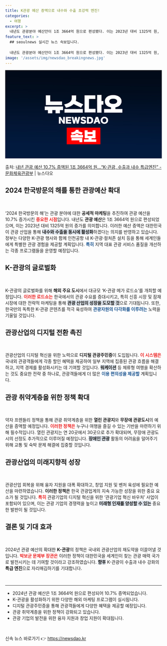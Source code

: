 ```yaml
---
title: K관광 예산 증액으로 내수와 수출 초강력 엔진!
categories:
  - 여행
excerpt: >
  내년도 관광분야 예산안이 1조 3664억 원으로 편성됐다. 이는 2023년 대비 1325억 원, 10.7% …
feature_text: >
  ## seoulnews 실시간 뉴스 속보입니다.

  내년도 관광분야 예산안이 1조 3664억 원으로 편성됐다. 이는 2023년 대비 1325억 원, 10.7% …
image: '/assets/img/newsdao_breakingnews.jpg'
---
```


![뉴스다오 속보](/assets/img/newsdao_breakingnews.jpg)

<p>출처: <a href="https://newsdao.kr/1817" rel="dofollow">내년 관광 예산 10.7% 증액된 1조 3664억 원…“K-관광, 수출과 내수 특급엔진” - 문화체육관광부</a> | 뉴스다오</p>

<h2 data-ke-size="size26">2024 한국방문의 해를 통한 관광예산 확대</h2>
<p data-ke-size="size16">&nbsp;</p>
‘2024 한국방문의 해’는 관광 분야에 대한 <b>공세적 마케팅</b>을 추진하여 관광 예산을 10.7% 증가시킨 <b><span style="color: #ee2323;">중요한 시점</span></b>입니다. 내년도 <b>관광 예산</b>은 1조 3664억 원으로 편성되었으며, 이는 2023년 대비 1325억 원의 증가를 의미합니다. 이러한 예산 증액은 대한민국이 관광 산업을 통해 <b><span style="background-color: #21538527;">내수와 수출을 동시에 활성화</span></b>하겠다는 의지를 반영하고 있습니다. 정부는 다양한 K-관광 행사와 함께 인천공항 내 K-관광·컬처존 설치 등을 통해 세계인들에게 특별한 관광 경험을 제공할 계획입니다. <b><span style="color: #1a5490;">특히</span></b> 지역 대표 관광 서비스 품질을 개선하는 각종 프로그램들을 운영할 예정입니다. 

<h2 data-ke-size="size26">K-관광의 글로벌화</h2>
<p data-ke-size="size16">&nbsp;</p>
K-관광의 글로벌화를 위해 <b>해외 주요 도시</b>에서 대규모 ‘K-관광 메가 로드쇼’를 개최할 예정입니다. <b><span style="color: #ee2323;">이러한 로드쇼는</span></b> 한국에서의 관광 수요를 증대시키고, 특히 신흥 시장 및 잠재 시장에 대한 전략적 마케팅을 통해 <b><span style="background-color: #21538527;">관광 산업의 성장을 도모할 것</span></b>으로 기대됩니다. 또한, 한국만의 독특한 K-관광 콘텐츠를 적극 육성하여 <b><span style="color: #1a5490;">관광자원의 다각화를 이루려는</span></b> 노력을 기울일 것입니다.

<h2 data-ke-size="size26">관광산업의 디지털 전환 촉진</h2>
<p data-ke-size="size16">&nbsp;</p>
관광산업의 디지털 혁신을 위한 노력으로 <b>디지털 관광주민증</b>이 도입됩니다. <b><span style="color: #ee2323;">이 시스템은</span></b> 국내외 관광객들에게 각종 할인 혜택을 제공하여 일부 지역에 집중된 관광 흐름을 해결하고, 지역 경제를 활성화시키는 데 기여할 것입니다. <b><span style="background-color: #21538527;">워케이션</span></b> 등 체류형 여행을 확산하는 것도 중요한 전략 중 하나로, 관광객들에게 더 많은 <b><span style="color: #1a5490;">이용 편의성을 제공할</span></b> 계획입니다. 

<h2 data-ke-size="size26">관광 취약계층을 위한 정책 확대</h2>
<p data-ke-size="size16">&nbsp;</p>
약자 프렌들리 정책을 통해 관광 취약계층을 위한 <b>열린 관광지</b>와 <b>무장애 관광도시</b>의 예산을 증액할 예정입니다. <b><span style="color: #ee2323;">이러한 정책은</span></b> 누구나 여행을 즐길 수 있는 기반을 마련하기 위해 필수적입니다. 열린 관광지는 연 20곳에서 30곳으로 추가 확대되며, 무장애 관광도시의 선정도 추가적으로 이루어질 예정입니다. <b><span style="background-color: #21538527;">장애인 관광</span></b> 활동의 어려움을 덜어주기 위해 교통 및 숙박 문제 해결에 집중할 것입니다.

<h2 data-ke-size="size26">관광산업의 미래지향적 성장</h2>
<p data-ke-size="size16">&nbsp;</p>
관광산업 회복을 위해 융자 지원을 대폭 확대하고, 창업 지원 및 벤처 육성에 필요한 예산을 마련하였습니다. <b>이러한 정책은</b> 한국 관광업계의 지속 가능한 성장을 위한 중요 요소가 될 것입니다. <b><span style="color: #ee2323;">특히</span></b> 관광기업의 디지털 혁신을 위한 ‘관광기업 혁신 바우처’ 사업이 포함되어 있으며, 이는 관광 기업의 경쟁력을 높이고 <b><span style="background-color: #21538527;">미래형 인재를 양성할 수 있는</span></b> 중요한 발판이 될 것입니다. 

<h2 data-ke-size="size26">결론 및 기대 효과</h2>
<p data-ke-size="size16">&nbsp;</p>
2024년 관광 예산의 확대한 <b>K-관광</b>의 정책은 국내외 관광산업의 재도약을 이끌어낼 것입니다. <b><span style="color: #ee2323;">박보균 문체부 장관은</span></b> 이러한 정책이 대한민국을 세계인이 찾는 관광 매력 국가로 발전시키는 데 기여할 것이라고 강조하였습니다. <b><span style="background-color: #21538527;">향후</span></b> K-관광이 수출과 내수 강화의 <b>특급 엔진</b>으로 자리매김하기를 기대합니다. 

<p data-ke-size="size16">&nbsp;</p>
<hr>
<ul>
<li>2024년 관광 예산은 1조 3664억 원으로 편성되어 10.7% 증액되었습니다.</li>
<li>K-관광을 활성화하기 위한 다양한 해외 마케팅 프로그램이 실시됩니다.</li>
<li>디지털 관광주민증을 통해 관광객들에게 다양한 혜택을 제공할 예정입니다.</li>
<li>관광 취약계층을 위한 정책이 강화되고 있습니다.</li>
<li>관광 기업의 발전을 위한 융자 지원과 창업 지원이 확대됩니다.</li>
</ul>
<p data-ke-size="size16">&nbsp;</p> 

신속 뉴스 바로가기 👉 <a href="https://newsdao.kr" rel="dofollow">https://newsdao.kr</a>


